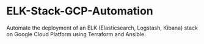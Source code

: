 # ELK-Stack-GCP-Automation
Automate the deployment of an ELK (Elasticsearch, Logstash, Kibana) stack on Google Cloud Platform using Terraform and Ansible.
